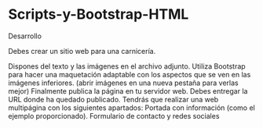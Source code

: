 # Scripts-y-Bootstrap-HTML

Desarrollo

Debes crear un sitio web para una carnicería.

Dispones del texto y las imágenes en el archivo adjunto.
Utiliza Bootstrap para hacer una maquetación adaptable con los aspectos que se ven en las imágenes inferiores. (abrir imágenes en una nueva pestaña para verlas mejor)
Finalmente publica la página en tu servidor web.
Debes entregar la URL donde ha quedado publicado.
Tendrás que realizar una web multipágina con los siguientes apartados:
Portada con información (como el ejemplo proporcionado).
Formulario de contacto y redes sociales
